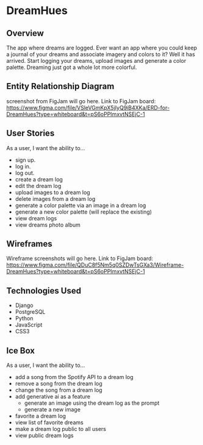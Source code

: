 # DreamHues

## Overview
The app where dreams are logged. Ever want an app where you could keep a journal of your dreams and associate imagery and colors to it? Well it has arrived. Start logging your dreams, upload images and generate a color palette. Dreaming just got a whole lot more colorful.

## Entity Relationship Diagram
screenshot from FigJam will go here.
Link to FigJam board: https://www.figma.com/file/VSleVGmKpX5jIyQ9iB4XKa/ERD-for-DreamHues?type=whiteboard&t=pS6oPPImxvtNSEjC-1

## User Stories
As a user, I want the ability to...
  - sign up.
  - log in.
  - log out.
  - create a dream log
  - edit the dream log
  - upload images to a dream log
  - delete images from a dream log
  - generate a color palette via an image in a dream log
  - generate a new color palette (will replace the existing)
  - view dream logs
  - view dreams photo album

## Wireframes
Wireframe screenshots will go here.
Link to FigJam board: https://www.figma.com/file/QDuC8f5Nm5q0SZDwTsGXa3/Wireframe-DreamHues?type=whiteboard&t=pS6oPPImxvtNSEjC-1

## Technologies Used
- Django
- PostgreSQL
- Python
- JavaScript
- CSS3

## Ice Box
As a user, I want the ability to...
  - add a song from the Spotify API to a dream log
  - remove a song from the dream log
  - change the song from a dream log
  - add generative ai as a feature
     - generate an image using the dream log as the prompt
     - generate a new image
  - favorite a dream log
  - view list of favorite dreams
  - make a dream log public to all users
  - view public dream logs
